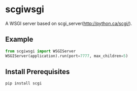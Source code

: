 scgiwsgi
=============

A WSGI server based on scgi_server(http://python.ca/scgi/).


Example
------------

```python
from scgiwsgi import WSGIServer
WSGIServer(application).run(port=7777, max_children=5)
```



Install Prerequisites
----------------------

```
pip install scgi
```
